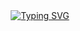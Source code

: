 <div align="center">
  <a href="https://git.io/typing-svg">
    <img src="https://readme-typing-svg.demolab.com?font=Monospace&pause=1000&color=cyan&width=435&lines=THIS+USER+IS+LOGGING+OUT" alt="Typing SVG" />
  </a>
</div>

